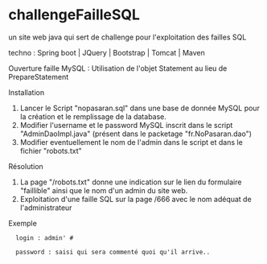 # challengeFailleSQL
un site web java qui sert de challenge pour l'exploitation des failles SQL

techno : Spring boot | JQuery | Bootstrap | Tomcat | Maven

Ouverture faille MySQL : Utilisation de l'objet Statement au lieu de PrepareStatement  

Installation
1. Lancer le Script "nopasaran.sql" dans une base de donnée MySQL pour la création et le remplissage de la database.
2. Modifier l'username et le password MySQL inscrit dans le script "AdminDaoImpl.java" (présent dans le packetage "fr.NoPasaran.dao") 
3. Modifier eventuellement le nom de l'admin dans le script et dans le fichier "robots.txt"


Résolution
1. La page "/robots.txt" donne une indication sur le lien du formulaire "faillible" ainsi que le nom d'un admin du site web.
2. Exploitation d'une faille SQL sur la page /666 avec le nom adéquat de l'administrateur

Exemple  
      
      login : admin' # 
      
      password : saisi qui sera commenté quoi qu'il arrive..
  
